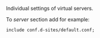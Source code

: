 Individual settings of virtual servers.

To *server* section add for example:

`include conf.d-sites/default.conf;`

